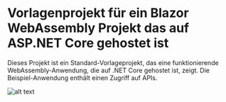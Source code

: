 # Vorlagenprojekt für ein Blazor WebAssembly Projekt das auf ASP.NET Core gehostet ist

Dieses Projekt ist ein Standard-Vorlageprojekt, das eine funktionierende WebAssembly-Anwendung, die auf .NET Core gehostet ist, zeigt. Die Beispiel-Anwendung enthält einen Zugriff auf APIs.

![alt text](master/Dokumentation/Screenshots/WhatsApp_Image_2021-06-22_at_18.24.13.jpeg "TEst Upload1")

[logo]: https://gitlab.lrz.de/seii_sose_2021/project_c/-/blob/master/logos.png "Logo Title Text 2"

